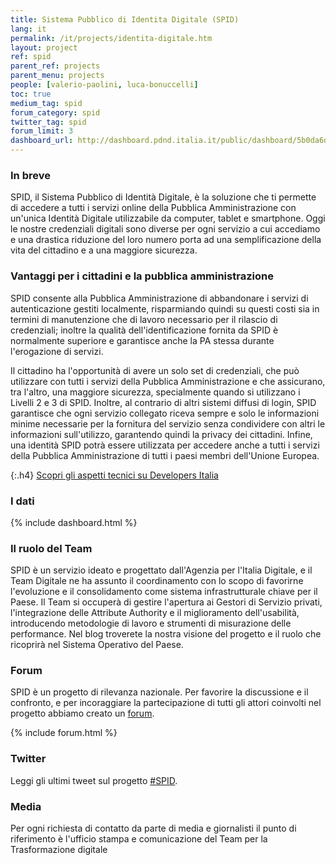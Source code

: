 ```yaml
---
title: Sistema Pubblico di Identita Digitale (SPID)
lang: it
permalink: /it/projects/identita-digitale.htm
layout: project
ref: spid
parent_ref: projects
parent_menu: projects
people: [valerio-paolini, luca-bonuccelli]
toc: true
medium_tag: spid
forum_category: spid
twitter_tag: spid
forum_limit: 3
dashboard_url: http://dashboard.pdnd.italia.it/public/dashboard/5b0da6d7-3bc9-42fd-be12-24b3be247550
---
```


### In breve

SPID, il Sistema Pubblico di Identità Digitale, è la soluzione che ti permette di accedere a tutti i servizi online della Pubblica Amministrazione con un'unica Identità Digitale utilizzabile da computer, tablet e smartphone. Oggi le nostre credenziali digitali sono diverse per ogni servizio a cui accediamo e una drastica riduzione del loro numero porta ad una semplificazione della vita del cittadino e a una maggiore sicurezza.

### Vantaggi per i cittadini e la pubblica amministrazione

SPID consente alla Pubblica Amministrazione di abbandonare i servizi di autenticazione gestiti localmente, risparmiando quindi su questi costi sia in termini di manutenzione che di lavoro necessario per il rilascio di credenziali; inoltre la qualità dell'identificazione fornita da SPID è normalmente superiore e garantisce anche la PA stessa durante l'erogazione di servizi.

Il cittadino ha l'opportunità di avere un solo set di credenziali, che può utilizzare con tutti i servizi della Pubblica Amministrazione e che assicurano, tra l'altro, una maggiore sicurezza, specialmente quando si utilizzano i Livelli 2 e 3 di SPID. Inoltre, al contrario di altri sistemi diffusi di login, SPID garantisce che ogni servizio collegato riceva sempre e solo le informazioni minime necessarie per la fornitura del servizio senza condividere con altri le informazioni sull'utilizzo, garantendo quindi la privacy dei cittadini. Infine, una identità SPID potrà essere utilizzata per accedere anche a tutti i servizi della Pubblica Amministrazione di tutti i paesi membri dell'Unione Europea.

{:.h4}
[Scopri gli aspetti tecnici su Developers Italia](https://developers.italia.it/it/spid/)

### I dati

{% include dashboard.html %}

### Il ruolo del Team

SPID è un servizio ideato e progettato dall'Agenzia per l'Italia Digitale, e il Team Digitale ne ha assunto il coordinamento con lo scopo di favorirne l'evoluzione e il consolidamento come sistema infrastrutturale chiave per il Paese. Il Team si occuperà di gestire l'apertura ai Gestori di Servizio privati, l'integrazione delle Attribute Authority e il miglioramento dell'usabilità, introducendo metodologie di lavoro e strumenti di misurazione delle performance.
Nel blog troverete la nostra visione del progetto e il ruolo che ricoprirà nel Sistema Operativo del Paese.

### Forum
SPID è un progetto di rilevanza nazionale. Per favorire la discussione e il confronto, e per incoraggiare la partecipazione di tutti gli attori coinvolti nel progetto abbiamo creato un [forum](https://forum.italia.it/c/spid).

{% include forum.html %}

### Twitter

Leggi gli ultimi tweet sul progetto [#SPID](https://twitter.com/search?f=tweets&q=%23spid%20from%3Ateamdigitaleit&src=typd).

### Media
Per ogni richiesta di contatto da parte di media e giornalisti il punto di riferimento è l'ufficio stampa e comunicazione del Team per la Trasformazione digitale

